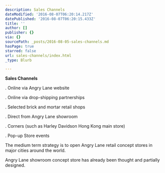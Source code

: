 ```yaml
---
description: Sales Channels
dateModified: '2016-08-07T06:20:14.217Z'
datePublished: '2016-08-07T06:20:15.433Z'
title: ''
author: []
publisher: {}
via: {}
sourcePath: _posts/2016-08-05-sales-channels.md
hasPage: true
starred: false
url: sales-channels/index.html
_type: Blurb

---
```

**Sales Channels**

. Online via Angry Lane website

. Online via drop-shipping partnerships

. Selected brick and mortar retail shops

. Direct from Angry Lane showroom

. Corners (such as Harley Davidson Hong Kong main store)

. Pop-up Store events

The medium term strategy is to open Angry Lane retail concept stores in major cities around the world.

Angry Lane showroom concept store has already been thought and partially designed.